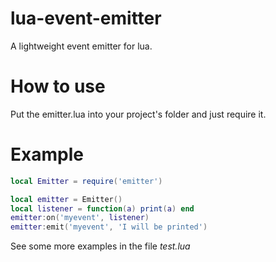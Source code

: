 # lua-event-emitter
A lightweight event emitter for lua.

# How to use
Put the emitter.lua into your project's folder and just require it.


# Example
```lua
local Emitter = require('emitter')

local emitter = Emitter()
local listener = function(a) print(a) end
emitter:on('myevent', listener)
emitter:emit('myevent', 'I will be printed')
```

See some more examples in the file _test.lua_
